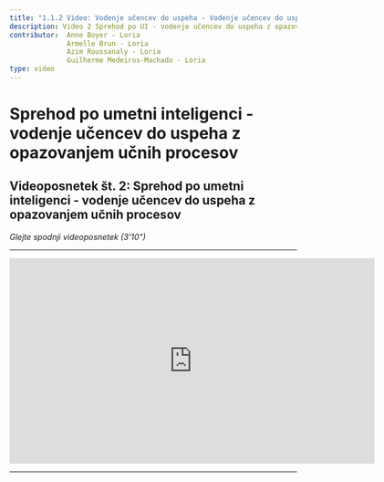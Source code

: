 ```yaml
---
title: "1.1.2 Video: Vodenje učencev do uspeha - Vodenje učencev do uspeha"
description: Video 2 Sprehod po UI - vodenje učencev do uspeha z opazovanjem učnih procesov
contributor:  Anne Boyer - Loria
              Armelle Brun - Loria
              Azim Roussanaly - Loria
              Guilherme Medeiros-Machado - Loria
type: video
---
```

# Sprehod po umetni inteligenci - vodenje učencev do uspeha z opazovanjem učnih procesov
## Videoposnetek št. 2: Sprehod po umetni inteligenci - vodenje učencev do uspeha z opazovanjem učnih procesov
_Glejte spodnji videoposnetek (3'10")_

----------
<center><iframe width="640" height="360" src="https://www.youtube.com/embed/ESx1tF64iZk?rel=0&showinfo=0&cc_load_policy=1&hl=fr&modestbranding=1" frameborder="0" allowfullscreen></iframe></center>

-----------
